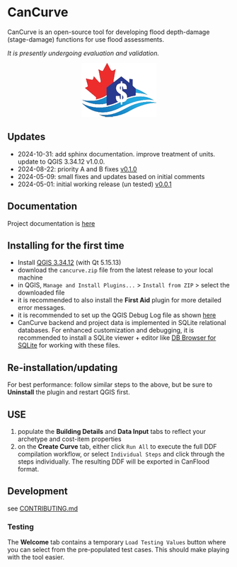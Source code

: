 # CanCurve
CanCurve is an open-source tool for developing flood depth-damage (stage-damage) functions for use flood assessments.
<p> <em>It is presently undergoing evaluation and validation. </em></p>

<p align="center">
  <img src="./cancurve/img/icon.png" alt="CanCurve Icon"> 
</p>
 
 
## Updates
- 2024-10-31: add sphinx documentation. improve treatment of units. update to QGIS 3.34.12 v1.0.0.
- 2024-08-22: priority A and B fixes [v0.1.0](https://github.com/NRCan/CanCurve/releases/tag/v0.1.0)
- 2024-05-09: small fixes and updates based on initial comments
- 2024-05-01: initial working release (un tested) [v0.0.1](https://github.com/NRCan/CanCurve/releases/tag/v0.0.1)


## Documentation
Project documentation is [here](https://cancurve.readthedocs.io/en/latest/)


## Installing for the first time
- Install [QGIS 3.34.12](https://download.qgis.org/downloads/) (with Qt 5.15.13)
- download the `cancurve.zip` file from the latest release to your local machine
- in QGIS, `Manage and Install Plugins...` > `Install from ZIP` > select the downloaded file
- it is recommended to also install the **First Aid** plugin for more detailed error messages. 
- it is recommended to set up the QGIS Debug Log file as shown [here](https://stackoverflow.com/a/61669864/9871683)
- CanCurve backend and project data is implemented in SQLite relational databases. For enhanced customization and debugging, it is recommended to install a SQLite viewer + editor like [DB Browser for SQLite](https://sqlitebrowser.org/) for working with these files.  

## Re-installation/updating
For best performance: follow similar steps to the above, but be sure to **Uninstall** the plugin and restart QGIS first. 


## USE
1) populate the **Building Details** and **Data Input** tabs to reflect your archetype and cost-item properties
2) on the **Create Curve** tab, either click `Run All` to execute the full DDF compilation workflow, or select `Individual Steps` and click through the steps individually. The resulting DDF will be exported in CanFlood format.

## Development
see [CONTRIBUTING.md](./CONTRIBUTING.md)

### Testing
The **Welcome** tab contains a temporary `Load Testing Values` button where you can select from the pre-populated test cases. This should make playing with the tool easier. 


